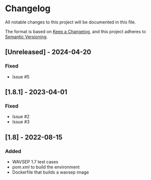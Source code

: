 # Changelog

All notable changes to this project will be documented in this file.

The format is based on [Keep a Changelog](https://keepachangelog.com/en/1.0.0/),
and this project adheres to [Semantic Versioning](https://semver.org/spec/v2.0.0.html).
## [Unreleased] - 2024-04-20
### Fixed
- Issue #5



## [1.8.1] - 2023-04-01 
### Fixed 
- Issue #2
- Issue #3


## [1.8] - 2022-08-15
### Added
- WAVSEP 1.7 test cases 
- pom.xml to build the environment
- Dockerfile that builds a wavsep image